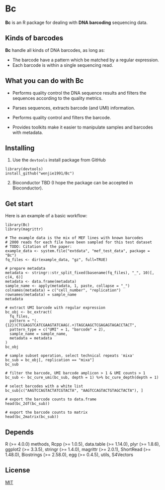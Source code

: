 # Bc

**Bc** is an R package for dealing with **DNA barcoding** sequencing data.

## Kinds of barcodes

**Bc** handle all kinds of DNA barcodes, as long as:

- The barcode have a pattern which be matched by a regular expression.
- Each barcode is within a single sequencing read.

## What you can do with **Bc**

- Performs quality control the DNA sequence results and filters the sequences according
  to the quality metrics.

- Parses sequences, extracts barcode (and UMI) information.

- Performs quality control and filters the barcode.

- Provides toolkits make it easier to manipulate samples and barcodes with metadata.

## Installing

1. Use the `devtools` install package from GitHub

```
library(devtools)
install_github("wenjie1991/Bc")
```

2. Bioconductor
TBD (I hope the package can be accepted in Bioconductor).

## Get start

Here is an example of a basic workflow:

```{r}
library(Bc)
library(magrittr)

# The example data is the mix of MEF lines with known barcodes
# 2000 reads for each file have been sampled for this test dataset
# TODO: Citation of the paper:
example_data <- system.file("extdata", "mef_test_data", package = "Bc")
fq_files <- dir(example_data, "gz", full=TRUE)

# prepare metadata
metadata <- stringr::str_split_fixed(basename(fq_files), "_", 10)[, c(4, 6)]
metadata <- data.frame(metadata)
sample_name <- apply(metadata, 1, paste, collapse = "_")
colnames(metadata) = c("cell_number", "replication")
rownames(metadata) = sample_name
metadata

# extract UMI barcode with regular expression
bc_obj <- bc_extract(
  fq_files,
  pattern = "(.{12})CTCGAGGTCATCGAAGTATCAAG(.+)TAGCAAGCTCGAGAGTAGACCTACT", 
  pattern_type = c("UMI" = 1, "barcode" = 2),
  sample_name = sample_name,
  metadata = metadata
)
bc_obj

# sample subset operation, select technical repeats 'mixa'
bc_sub = bc_obj[, replication == "mixa"]
bc_sub 

# filter the barcode, UMI barcode amplicon > 1 & UMI counts > 1
bc_sub <- bc_cure_umi(bc_sub, depth = 1) %>% bc_cure_depth(depth = 1)

# select barcodes with a white list
bc_sub[c("AAGTCCAGTACTATCGTACTA", "AAGTCCAGTACTGTAGCTACTA"), ]

# export the barcode counts to data.frame
head(bc_2df(bc_sub))

# export the barcode counts to matrix
head(bc_2matrix(bc_sub))
```

## Depends

R (>= 4.0.0)
methods,
Rcpp (>= 1.0.5),
data.table (>= 1.14.0),
plyr (>= 1.8.6),
ggplot2 (>= 3.3.5),
stringr (>= 1.4.0),
magrittr (>= 2.0.1),
ShortRead (>= 1.48.0),
Biostrings (>= 2.58.0),
egg (>= 0.4.5),
utils,
S4Vectors

## License

[MIT](https://choosealicense.com/licenses/mit/)

